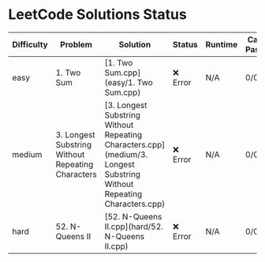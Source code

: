 # LeetCode Solutions Status

| Difficulty | Problem | Solution | Status | Runtime | Cases Passed |
|------------|---------|----------|--------|---------|--------------|
| easy | 1. Two Sum | [1. Two Sum.cpp](easy/1. Two Sum.cpp) | ❌ Error | N/A | 0/0 |
| medium | 3. Longest Substring Without Repeating Characters | [3. Longest Substring Without Repeating Characters.cpp](medium/3. Longest Substring Without Repeating Characters.cpp) | ❌ Error | N/A | 0/0 |
| hard | 52. N-Queens II | [52. N-Queens II.cpp](hard/52. N-Queens II.cpp) | ❌ Error | N/A | 0/0 |
